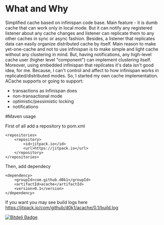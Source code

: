 # What and Why
Simplified cache based on infinispan code base. Main feature - it is dumb cache that can work only in local mode. But it can notify any registered listener about any cache changes and listener can replicate them to any other caches in sync or async fashion. Besides, a listener that replicates data can easily organize distributed cache by itself.
Main reason to make yet-one-cache and not to use infinispan is to make simple and light cache without any clustering in mind. But, having notifications, any high-level cache user (higher level "component") can implement clustering itself. Moreover, using embedded infinispan that repilcates it's data isn't good idea, for me. Because, I can't control and affect to how infinispan works in replicated/distributed modes.
So, I started my own cache implementation.
ACache supports or going to support:
* transactions as infinispan does
* non-transactional mode
* optimistic/pessimistic locking
* notifications

#Maven usage

First of all add a repository to pom.xml
```
<repositories>
	<repository>
    	<id>jitpack.io</id>
    	<url>https://jitpack.io</url>
	</repository>
</repositories>

```

Then, add dependecy

```
<dependency>
    <groupId>com.github.d0k1</groupId>
    <artifactId>acache</artifactId>
    <version>0.1</version>
</dependency>
```

If you want you may see build logs here https://jitpack.io/com/github/d0k1/acache/0.1/build.log


[![Bitdeli Badge](https://d2weczhvl823v0.cloudfront.net/d0k1/acache/trend.png)](https://bitdeli.com/free "Bitdeli Badge")

